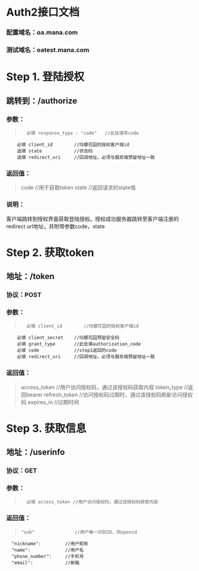 # Auth2接口文档

### 配置域名：oa.mana.com
### 测试域名：oatest.mana.com

# Step 1. 登陆授权
## 跳转到：/authorize  

### 参数：  
>       必填 response_type : "code"   //此处填写code  
        必填 client_id        //玛娜花园的授权客户端id  
        选填 state            //状态码  
        选填 redirect_uri     //回调地址，必须与服务端预留地址一致  
### 返回值：  
>    code  //用于获取token
     state //返回请求的state值
### 说明：  
客户端跳转到授权界面获取登陆授权。授权成功服务器跳转至客户端注册的redirect url地址，并附带参数code，state

# Step 2. 获取token
## 地址：/token

### 协议：POST  
### 参数：  
>       必填 client_id        //玛娜花园的授权客户端id  
        必填 client_secret    //玛娜花园预留安全码
        必填 grant_type       //此处填authorization_code
        必填 code             //step1返回的code
        必填 redirect_uri     //回调地址，必须与服务端预留地址一致  
### 返回值：    
>    access_token           //用户访问授权码，通过该授权码获取内容
     token_type             //返回bearer
     refresh_token          //访问授权码过期时，通过该授权码刷新访问授权码
     expires_in             //过期时间
    
# Step 3. 获取信息
## 地址：/userinfo

### 协议：GET  
>
### 参数：  
>       必填 access_token //用户访问授权码，通过该授权码获取内容
### 返回值：  
>     "sub"               //用户唯一识别ID，同openid         
      "nickname":         //用户昵称
      "name":             //用户名
      "phone_number":     //手机号
      "email":            //邮箱

    
